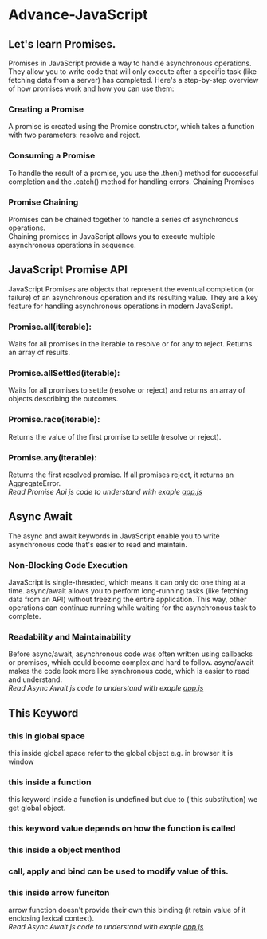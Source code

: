 # Advance-JavaScript

<h2>Let's learn Promises.</h2>
Promises in JavaScript provide a way to handle asynchronous operations. 
They allow you to write code that will only execute after a specific task (like fetching data from a server) has completed. 
Here's a step-by-step overview of how promises work and how you can use them:

<h3>Creating a Promise</h3>
A promise is created using the Promise constructor, which takes a function with two parameters: resolve and reject.

<h3>Consuming a Promise</h3>
To handle the result of a promise, you use the .then() method for successful completion and the .catch() method for handling errors.
Chaining Promises

<h3>Promise Chaining</h3>
Promises can be chained together to handle a series of asynchronous operations.<br>
Chaining promises in JavaScript allows you to execute multiple asynchronous operations in sequence.

<h2>JavaScript Promise API</h2>

JavaScript Promises are objects that represent the eventual completion (or failure) of an asynchronous operation and its resulting value. They are a key feature for handling asynchronous operations in modern JavaScript.

<h3>Promise.all(iterable):</h3> Waits for all promises in the iterable to resolve or for any to reject. Returns an array of results.
<h3>Promise.allSettled(iterable):</h3> Waits for all promises to settle (resolve or reject) and returns an array of objects describing the outcomes.
<h3>Promise.race(iterable):</h3> Returns the value of the first promise to settle (resolve or reject).
<h3>Promise.any(iterable):</h3> Returns the first resolved promise. If all promises reject, it returns an AggregateError.
<br/>
<i style="font-size:14px">Read Promise Api js code to understand with exaple <a href ="https://github.com/loveychauhan/Advance-JavaScript/blob/main/08%20promise%20api/app.js">app.js</a></i>

<h2>Async Await</h2>
The async and await keywords in JavaScript enable you to write asynchronous code that's easier to read and maintain.

<h3>Non-Blocking Code Execution </h3> 
JavaScript is single-threaded, which means it can only do one thing at a time. async/await allows you to perform long-running tasks (like fetching data from an API) without freezing the entire application. This way, other operations can continue running while waiting for the asynchronous task to complete.
<h3>Readability and Maintainability</h3>  
Before async/await, asynchronous code was often written using callbacks or promises, which could become complex and hard to follow. async/await makes the code look more like synchronous code, which is easier to read and understand.
<br/>
<i style="font-size:14px">Read Async Await js code to understand with exaple <a href ="https://github.com/loveychauhan/Advance-JavaScript/blob/main/09%20async%20await/app.js">app.js</a></i>

<h2>This Keyword</h2>
<h3>this in global space</h3>
this inside global space refer to the global object e.g. in browser it is window

<h3>this inside a function</h3>
this keyword inside a function is undefined but due to ('this substitution) we get global object.

<h3>this keyword value depends on how the function is called</h3>

<h3>this inside a object menthod</h3>

<h3>call, apply and bind can be used to modify value of this.</h3>

<h3>this inside arrow funciton</h3>
arrow function doesn't provide their own this binding (it retain value of it enclosing lexical context).<br>
<i style="font-size:14px">Read Async Await js code to understand with exaple <a href ="https://github.com/loveychauhan/Advance-JavaScript/blob/main/10%20this%20keyword/app.js">app.js</a></i>

